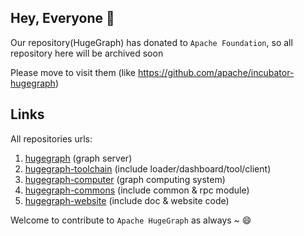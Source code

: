 ## Hey, Everyone 👋

Our repository(HugeGraph) has donated to `Apache Foundation`, so all repository here will be archived soon

Please move to visit them (like https://github.com/apache/incubator-hugegraph)

## Links

All repositories urls:

1. [hugegraph](https://github.com/apache/incubator-hugegraph) (graph server)
2. [hugegraph-toolchain](https://github.com/apache/incubator-hugegraph-toolchain) (include loader/dashboard/tool/client)
3. [hugegraph-computer](https://github.com/apache/incubator-hugegraph-computer) (graph computing system)
4. [hugegraph-commons](https://github.com/apache/incubator-hugegraph-commons) (include common & rpc module)
5. [hugegraph-website](https://github.com/apache/incubator-hugegraph-doc) (include doc & website code)


Welcome to contribute to `Apache HugeGraph` as always ~ 😄
